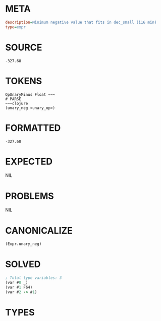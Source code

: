 # META
~~~ini
description=Minimum negative value that fits in dec_small (i16 min)
type=expr
~~~
# SOURCE
~~~roc
-327.68
~~~
# TOKENS
~~~text
OpUnaryMinus Float ~~~
# PARSE
~~~clojure
(unary_neg <unary_op>)
~~~
# FORMATTED
~~~roc
-327.68
~~~
# EXPECTED
NIL
# PROBLEMS
NIL
# CANONICALIZE
~~~clojure
(Expr.unary_neg)
~~~
# SOLVED
~~~clojure
; Total type variables: 3
(var #0 _)
(var #1 F64)
(var #2 -> #1)
~~~
# TYPES
~~~roc
~~~
